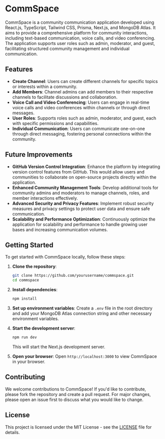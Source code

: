 # CommSpace

CommSpace is a community communication application developed using React.js, TypeScript, Tailwind CSS, Prisma, Next.js, and MongoDB Atlas. It aims to provide a comprehensive platform for community interactions, including text-based communication, voice calls, and video conferencing. The application supports user roles such as admin, moderator, and guest, facilitating structured community management and individual communication.

## Features

- **Create Channel**: Users can create different channels for specific topics or interests within a community.
- **Add Members**: Channel admins can add members to their respective channels to facilitate discussions and collaboration.
- **Voice Call and Video Conferencing**: Users can engage in real-time voice calls and video conferences within channels or through direct messages.
- **User Roles**: Supports roles such as admin, moderator, and guest, each with specific permissions and capabilities.
- **Individual Communication**: Users can communicate one-on-one through direct messaging, fostering personal connections within the community.

## Future Improvements

- **GitHub Version Control Integration**: Enhance the platform by integrating version control features from GitHub. This would allow users and communities to collaborate on open-source projects directly within the application.
- **Enhanced Community Management Tools**: Develop additional tools for community admins and moderators to manage channels, roles, and member interactions effectively.
- **Advanced Security and Privacy Features**: Implement robust security measures and privacy settings to protect user data and ensure safe communication.
- **Scalability and Performance Optimization**: Continuously optimize the application for scalability and performance to handle growing user bases and increasing communication volumes.

## Getting Started

To get started with CommSpace locally, follow these steps:

1. **Clone the repository**:
   ```bash
   git clone https://github.com/yourusername/commspace.git
   cd commspace
   ```

2. **Install dependencies**:
   ```bash
   npm install
   ```

3. **Set up environment variables**:
   Create a `.env` file in the root directory and add your MongoDB Atlas connection string and other necessary environment variables.

4. **Start the development server**:
   ```bash
   npm run dev
   ```
   This will start the Next.js development server.

5. **Open your browser**:
   Open `http://localhost:3000` to view CommSpace in your browser.

## Contributing

We welcome contributions to CommSpace! If you'd like to contribute, please fork the repository and create a pull request. For major changes, please open an issue first to discuss what you would like to change.

## License

This project is licensed under the MIT License - see the [LICENSE](LICENSE) file for details.



